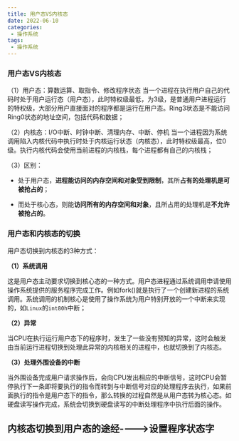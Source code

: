 ```yaml
---
title: 用户态VS内核态
date: 2022-06-10
categories:
 - 操作系统
tags:
 - 操作系统
---
```


### 用户态VS内核态

（1）用户态：算数运算、取指令、修改程序状态
当一个进程在执行用户自己的代码时处于用户运行态（用户态），此时特权级最低，为3级，是普通用户进程运行的特权级，大部分用户直接面对的程序都是运行在用户态。Ring3状态是不能访问Ring0状态的地址空间，包括代码和数据；

（2）内核态：I/O中断、时钟中断、清理内存、中断、停机
当一个进程因为系统调用陷入内核代码中执行时处于内核运行状态（内核态），此时特权级最高，位0级。执行内核代码会使用当前进程的内核栈，每个进程都有自己的内核栈；

（3）区别：

* 处于用户态，**进程能访问的内存空间和对象受到限制**，其所**占有的处理机是可被抢占的**；

* 而处于核心态，则能**访问所有的内存空间和对象**，且所占用的处理机是**不允许被抢占的**。

### 用户态和内核态的切换

用户态切换到内核态的3种方式：

**（1）系统调用**

这是用户态主动要求切换到核心态的一种方式。用户态进程通过系统调用申请使用操作系统提供的服务程序完成工作。例如fork()就是执行了一个创建新进程的系统调用。系统调用的机制核心是使用了操作系统为用户特别开放的一个中断来实现的，如`Linux`的`int80h`中断；

**（2）异常**

当CPU在执行运行用户态下的程序时，发生了一些没有预知的异常，这时会触发由当前运行进程切换到处理此异常的内核相关的进程中，也就切换到了内核态。

**（3）处理外围设备的中断**

当外围设备完成用户请求操作后，会向CPU发出相应的中断信号，这时CPU会暂停执行下一条即将要执行的指令而转到与中断信号对应的处理程序去执行，如果前面执行的指令是用户态下的指令，那么转换的过程自然是从用户态转为核心态。如硬盘读写操作完成，系统会切换到硬盘读写的中断处理程序中执行后面的操作。

## 内核态切换到用户态的途经---->设置程序状态字
